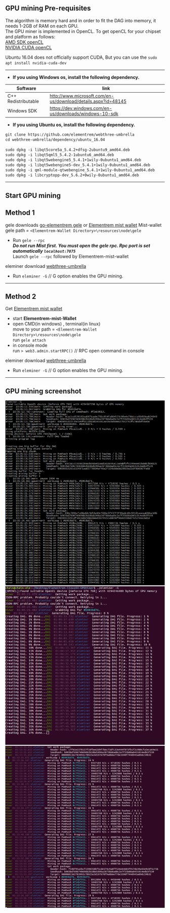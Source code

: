 ## GPU mining Pre-requisites

The algorithm is memory hard and in order to fit the DAG into memory, it needs 1-2GB of RAM on each GPU.    
The GPU miner is implemented in OpenCL. To get openCL for your chipset and platform as follows:   
[AMD SDK openCL](https://developer.amd.com/amd-license-agreement-appsdk/)    
[NVIDIA CUDA openCL](https://developer.nvidia.com/cuda-downloads)   

Ubuntu 16.04 does not officially support CUDA, But you can use the `sudo apt install nvidia-cuda-dev`

-----------------------------------------------------

- **If you using Windows os, install the following dependency.**      

Software | link       
--- | ---
C++ Redistributable  | http://www.microsoft.com/en-us/download/details.aspx?id=48145         
Windows SDK  |   https://dev.windows.com/en-us/downloads/windows-10-sdk      

- **If you using Ubuntu os, install the following dependency.**               
```
git clone https://github.com/elementrem/webthree-umbrella
cd webthree-umbrella/dependency/ubuntu_16.04

sudo dpkg -i libqt5core5a_5.4.2+dfsg-2ubuntu9_amd64.deb
sudo dpkg -i libqt5qml5_5.4.2-1ubuntu6_amd64.deb
sudo dpkg -i libqt5webengine5_5.4.1+1wily-0ubuntu1_amd64.deb
sudo dpkg -i libqt5webengine5-dev_5.4.1+1wily-0ubuntu1_amd64.deb
sudo dpkg -i qml-module-qtwebengine_5.4.1+1wily-0ubuntu1_amd64.deb
sudo dpkg -i libcryptopp-dev_5.6.2+0wily-0ubuntu1_amd64.deb
```

------------------------

## Start GPU mining

Method 1
------------------------
gele downloads 
[go-elementrem gele](https://github.com/elementrem/go-elementrem/releases) or [Elementrem mist wallet](https://github.com/elementrem/mist/releases)
Mist-wallet gele path = `<Elementrem-Wallet Directory>\resources\node\gele`   

- Run `gele --rpc`       
      ***Do not run Mist first. You must open the gele rpc. Rpc port is set automatically `localhost:7075`***     
      Launch `gele --rpc` followed by Elementrem-mist-wallet    

eleminer download [webthree-umbrella](https://github.com/elementrem/webthree-umbrella/releases)
- Run `eleminer -G` // G option enables the GPU mining.          

-----------------------

Method 2
-----------------------       
Get [Elementrem mist wallet](https://github.com/elementrem/mist/releases)
- start **Elementrem-mist-Wallet**       
- open CMD(in windows) , terminal(in linux)       
     move to your path = `<Elementrem-Wallet Directory>\resources\node\gele`         
     run `gele attach`        
- in console mode        
     run `> web3.admin.startRPC()` // RPC open command in console    

eleminer download [webthree-umbrella](https://github.com/elementrem/webthree-umbrella/releases)          
- Run `eleminer -G` // G option enables the GPU mining.    

-----------------------

## GPU mining screenshot
![](https://github.com/elementrem/webthree-umbrella/blob/master/img_helper/windows_gpu_mine_1.png?raw=true)
![](https://github.com/elementrem/webthree-umbrella/blob/master/img_helper/linux_gpu_mine_1.png?raw=true)
![](https://github.com/elementrem/webthree-umbrella/blob/master/img_helper/linux_gpu_mine_2.png?raw=true)
